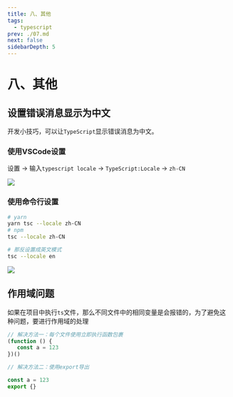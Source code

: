 ```yaml
---
title: 八、其他
tags: 
  - typescript
prev: ./07.md
next: false
sidebarDepth: 5
---
```

# 八、其他

## 设置错误消息显示为中文
开发小技巧，可以让`TypeScript`显示错误消息为中文。
### 使用VSCode设置
设置 -> 输入`typescript locale` -> `TypeScript:Locale` -> `zh-CN`

![](https://p3-juejin.byteimg.com/tos-cn-i-k3u1fbpfcp/c2a40751823c4615867fe0f57d41a591~tplv-k3u1fbpfcp-watermark.image)

### 使用命令行设置
```bash
# yarn
yarn tsc --locale zh-CN
# npm
tsc --locale zh-CN

# 那反设置成英文模式
tsc --locale en
```
![](https://p3-juejin.byteimg.com/tos-cn-i-k3u1fbpfcp/9f32952635c64531b97fd52dae9eb3a6~tplv-k3u1fbpfcp-watermark.image)

## 作用域问题
如果在项目中执行`ts`文件，那么不同文件中的相同变量是会报错的，为了避免这种问题，要进行作用域的处理
```js
// 解决方法一：每个文件使用立即执行函数包裹
(function () {
   const a = 123 
})()

// 解决方法二：使用export导出

const a = 123
export {}
```

<Vssue :options="{ locale: 'zh' }"/>